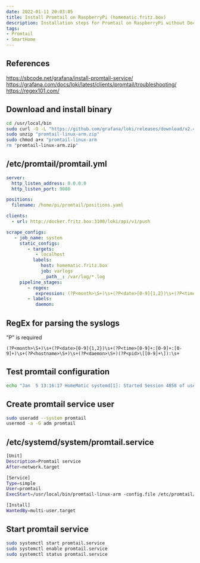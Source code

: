 ```yaml
---
date: 2022-01-11 20:03:05
title: Install Promtail on RaspberryPi (homematic.fritz.box)
description: Installation steps for Promtail on RaspberryPi without Docker
tags: 
- Promtail
- SmartHome
---
```


## References

<https://sbcode.net/grafana/install-promtail-service/>
<https://grafana.com/docs/loki/latest/clients/promtail/troubleshooting/>
<https://regex101.com/>

## Download and install binary

~~~bash
cd /usr/local/bin
sudo curl -O -L "https://github.com/grafana/loki/releases/download/v2.4.1/promtail-linux-arm.zip"
sudo unzip "promtail-linux-arm.zip"
sudo chmod a+x "promtail-linux-arm
rm "promtail-linux-arm.zip"
~~~

## /etc/promtail/promtail.yml

~~~yaml
server:
  http_listen_address: 0.0.0.0
  http_listen_port: 9080

positions:
  filename: /home/pi/promtail/positions.yaml

clients:
  - url: http://docker.fritz.box:3100/loki/api/v1/push

scrape_configs:
   - job_name: system
     static_configs:
        - targets:
           - localhost
          labels:
             host: homematic.fritz.box
             job: varlogs
             __path__: /var/log/*.log
     pipeline_stages:
        - regex:
           expression: (?P<month>\S+)\s+(?P<date>[0-9]{1,2})\s+(?P<time>[0-9]+:[0-9]+:[0-9]+)\s+(?P<hostname>\S+)\s+(?P<daemon>\S+)(?P<pid>\[[0-9]+\]):\s+
        - labels:
           daemon:
~~~

## RegEx for parsing the syslogs

"P" is required
~~~
(?P<month>\S+)\s+(?P<date>[0-9]{1,2})\s+(?P<time>[0-9]+:[0-9]+:[0-9]+)\s+(?P<hostname>\S+)\s+(?P<daemon>\S+)(?P<pid>\[[0-9]+\]):\s+
~~~

## Test promtail configuration

~~~bash
echo "Jan  5 13:16:17 HomeMatic systemd[1]: Started Session 4858 of user pi." | promtail-linux-arm --stdin --dry-run --inspect --client.url  http://docker.fritz.box:3100/loki/api/v1/push --config.file /etc/promtail/promtail.yml
~~~

## Create promtail service user

~~~bash
sudo useradd --system promtail
usermod -a -G adm promtail
~~~

## /etc/systemd/system/promtail.service

~~~bash
[Unit]
Description=Promtail service
After=network.target

[Service]
Type=simple
User=promtail
ExecStart=/usr/local/bin/promtail-linux-arm -config.file /etc/promtail/promtail.yml

[Install]
WantedBy=multi-user.target
~~~

## Start promtail service

~~~bash
sudo systemctl start promtail.service
sudo systemctl enable promtail.service
sudo systemctl status promtail.service
~~~
